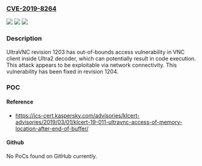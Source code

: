 ### [CVE-2019-8264](https://cve.mitre.org/cgi-bin/cvename.cgi?name=CVE-2019-8264)
![](https://img.shields.io/static/v1?label=Product&message=UltraVNC&color=blue)
![](https://img.shields.io/static/v1?label=Version&message=1.2.2.3%20&color=brightgreen)
![](https://img.shields.io/static/v1?label=Vulnerability&message=CWE-788%3A%20Access%20of%20Memory%20Location%20After%20End%20of%20Buffer&color=brightgreen)

### Description

UltraVNC revision 1203 has out-of-bounds access vulnerability in VNC client inside Ultra2 decoder, which can potentially result in code execution. This attack appears to be exploitable via network connectivity. This vulnerability has been fixed in revision 1204.

### POC

#### Reference
- https://ics-cert.kaspersky.com/advisories/klcert-advisories/2019/03/01/klcert-19-011-ultravnc-access-of-memory-location-after-end-of-buffer/

#### Github
No PoCs found on GitHub currently.

